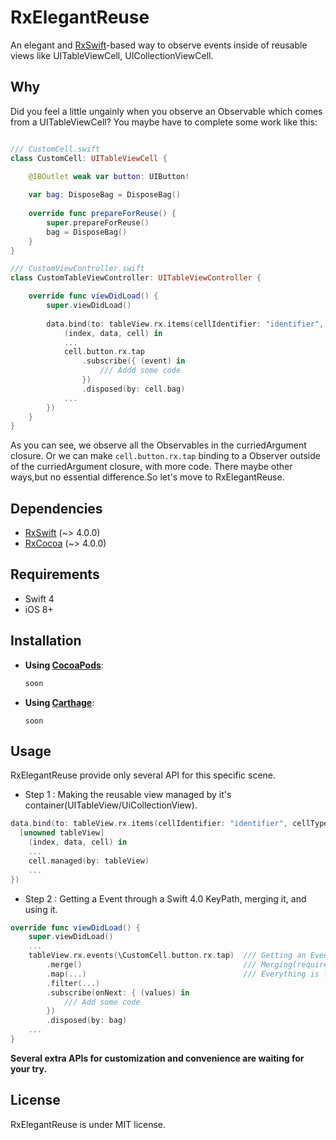 # RxElegantReuse
An elegant and [RxSwift](https://github.com/ReactiveX/RxSwift)-based way to observe events inside of reusable views like UITableViewCell, UICollectionViewCell.

## Why
Did you feel a little ungainly when you observe an Observable which comes from a UITableViewCell? You maybe have to complete some work like this:
```swift

/// CustomCell.swift
class CustomCell: UITableViewCell {

    @IBOutlet weak var button: UIButton!
    
    var bag: DisposeBag = DisposeBag()
    
    override func prepareForReuse() {
        super.prepareForReuse()
        bag = DisposeBag()
    }
}

/// CustomViewController.swift
class CustomTableViewController: UITableViewController {

    override func viewDidLoad() {
        super.viewDidLoad()
        
        data.bind(to: tableView.rx.items(cellIdentifier: "identifier", cellType: CustomCell.self), curriedArgument: {
            (index, data, cell) in
            ...
            cell.button.rx.tap
                .subscribe({ (event) in
                    /// Addd some code
                })
                .disposed(by: cell.bag) 
            ...
        })   
    }
}

```
As you can see, we observe all the Observables in the curriedArgument closure.
Or we can make `cell.button.rx.tap` binding to a Observer outside of the curriedArgument closure, with more code.
There maybe other ways,but no essential difference.So let's move to RxElegantReuse.


## Dependencies

- [RxSwift](https://github.com/ReactiveX/RxSwift) (~> 4.0.0)
- [RxCocoa](https://github.com/ReactiveX/RxSwift) (~> 4.0.0)

## Requirements

- Swift 4
- iOS 8+


## Installation
- **Using [CocoaPods](https://cocoapods.org)**:
    ```ruby
    soon
    ```

- **Using [Carthage](https://github.com/Carthage/Carthage)**:
    ```
    soon
    ```

## Usage
RxElegantReuse provide only several API for this specific scene.
- Step 1 : Making the reusable view managed by it's container(UITableView/UiCollectionView).
```swift
data.bind(to: tableView.rx.items(cellIdentifier: "identifier", cellType: CustomCell.self), curriedArgument: {
  [unowned tableView]
    (index, data, cell) in
    ...
    cell.managed(by: tableView)
    ...
}) 
```
- Step 2 : Getting a Event through a Swift 4.0 KeyPath, merging it, and using it.
```swift
override func viewDidLoad() {
    super.viewDidLoad()
    ...
    tableView.rx.events(\CustomCell.button.rx.tap)  /// Getting an Event through a KeyPath<ReusableView, ObservableConvertibleType>
        .merge()                                    /// Merging(required) to get an Observable
        .map(...)                                   /// Everything is familiar to you from now on
        .filter(...)
        .subscribe(onNext: { (values) in            
            /// Add some code
        })
        .disposed(by: bag)  
    ...
}

```
**Several extra  APIs for customization and convenience are waiting for your try.**

## License
RxElegantReuse is under MIT license.

